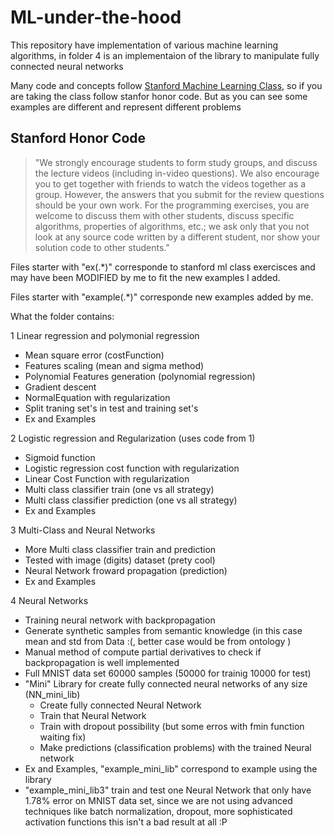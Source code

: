 # ML-under-the-hood

This repository have implementation of various machine learning algorithms, in folder 4 is an implementaion of the library to manipulate fully connected neural networks

Many code and concepts follow [Stanford Machine Learning Class](https://www.coursera.org/learn/machine-learning), so if you are taking the class follow stanfor honor code. But as you can see some examples are different and represent different problems

## Stanford Honor Code

> "We strongly encourage students to form study groups,  and discuss the lecture videos (including in-video questions). We also encourage you to get together with friends to watch the videos together as a group. However,  the answers that you submit for the review questions should be your own work. For the programming exercises,  you are welcome to discuss them with other students,  discuss specific algorithms,  properties of algorithms,  etc.; we ask only that you not look at any source code written by a different student,  nor show your solution code to other students."

Files starter with "ex(.*)" corresponde to stanford ml class exercisces and may have been MODIFIED by me to fit the new examples I added.

Files starter with "example(.*)" corresponde new examples added by me. 

What the folder contains:

1 Linear regression and polymonial regression
 * Mean square error (costFunction)
 * Features scaling (mean and sigma method)
 * Polynomial Features generation (polynomial regression)
 * Gradient descent 
 * NormalEquation with regularization
 * Split traning set's in test and training set's
 * Ex and Examples

2 Logistic regression and Regularization (uses code from 1)
 * Sigmoid function
 * Logistic regression cost function with regularization
 * Linear Cost Function with regularization
 * Multi class classifier train (one vs all strategy)
 * Multi class classifier prediction (one vs all strategy)
 * Ex and Examples
 
3 Multi-Class and Neural Networks
 * More Multi class classifier train and prediction
 * Tested with image (digits) dataset (prety cool)
 * Neural Network froward propagation (prediction)
 * Ex and Examples

4 Neural Networks
 * Training neural network with backpropagation
 * Generate synthetic samples from semantic knowledge (in this case mean and std from Data :(, better case would be from ontology )
 * Manual method of compute partial derivatives to check if backpropagation is well implemented
 * Full MNIST data set 60000 samples (50000 for trainig 10000 for test)
 * "Mini" Library for create fully connected neural networks of any size (NN_mini_lib)
 	- Create fully connected Neural Network 
 	- Train that Neural Network
	- Train with dropout possibility (but some erros with fmin function waiting fix)
 	- Make predictions (classification problems) with the trained Neural network
 * Ex and Examples, "example_mini_lib" correspond to example using the library
 * "example_mini_lib3" train and test one Neural Network that only have 1.78% error on MNIST data set, since we are not using advanced techniques like batch normalization, dropout, more sophisticated activation functions this isn't a bad result at all :P
